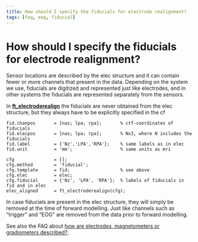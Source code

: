 ```yaml
---
title: How should I specify the fiducials for electrode realignment?
tags: [faq, eeg, fiducial]
---
```


#  How should I specify the fiducials for electrode realignment?

Sensor locations are described by the elec structure and it can contain fewer or more channels that present in the data. Depending on the system we use, fiducials are digitized and represented just like electrodes, and in other systems the fiducials are represented separately from the sensors.

In **[ft_electroderealign](/reference/ft_electroderealign)** the fiducials are never obtained from the elec structure, but they always have to be explicitly specified in the cf

	fid.chanpos       = [nas; lpa; rpa];       % ctf-coordinates of fiducials
	fid.elecpos       = [nas; lpa; rpa];       % Nx3, where N includes the fiducials
	fid.label         = {'Nz','LPA','RPA'};    % same labels as in elec
	fid.unit          = 'mm';                  % same units as mri

	cfg               = [];
	cfg.method        = 'fiducial';            
	cfg.template      = fid;                   % see above
	cfg.elec          = elec;
	cfg.fiducial      = {'Nz', 'LPA', 'RPA'};  % labels of fiducials in fid and in elec
	elec_aligned      = ft_electroderealign(cfg);

In case fiducials are present in the elec structure, they will simply be removed at the time of forward modelling. Just like channels such as “trigger” and “EOG” are removed from the data prior to forward modelling.

See also the FAQ about [how are electrodes, magnetometers or gradiometers described?](/faq/how_are_electrodes_magnetometers_or_gradiometers_described).
